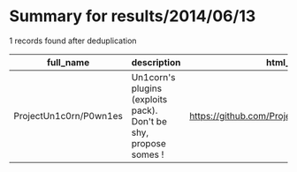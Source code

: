 
# Summary for results/2014/06/13
    
1 records found after deduplication

| full_name | description | html_url | matched_list | matched_count | pushed_at | size | stargazers_count | language | forks_count |
|------------------------|------------------------------------------------------------------|-------------------------------------------|----------------|-----------------|---------------------------|--------|--------------------|------------|---------------|
| ProjectUn1c0rn/P0wn1es | Un1corn's plugins (exploits pack). Don't be shy, propose somes ! | https://github.com/ProjectUn1c0rn/P0wn1es | ['exploit'] | 1 | 2014-06-13 00:05:40+00:00 | 0 | 5 | nan | 0 |
